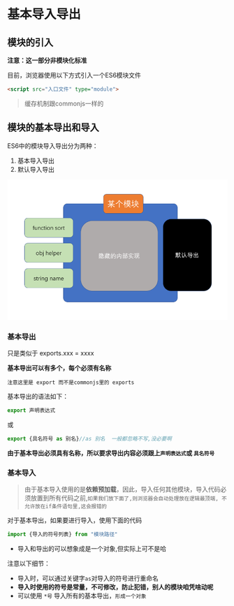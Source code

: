 # 基本导入导出

## 模块的引入

**注意：这一部分非模块化标准**

目前，浏览器使用以下方式引入一个ES6模块文件

```html
<script src="入口文件" type="module">
```

> 缓存机制跟commonjs一样的

## 模块的基本导出和导入

ES6中的模块导入导出分为两种：

1. 基本导入导出
2. 默认导入导出

![](assets/2019-12-03-17-00-44.png)

### 基本导出

只是类似于  exports.xxx = xxxx 

**基本导出可以有多个，每个必须有名称**

`注意这里是 export 而不是commonjs里的 exports `

基本导出的语法如下：

```js
export 声明表达式
```

或

```js
export {具名符号 as 别名}//as 别名  一般都忽略不写,没必要啊
```

**由于基本导出必须具有名称，所以要求导出内容必须跟上`声明表达式`或 `具名符号`**


### 基本导入

> 由于基本导入使用的是**依赖预加载**，因此，导入任何其他模块，导入代码必须放置到所有代码之前,`如果我们放下面了,则浏览器会自动处理放在逻辑最顶端, 不允许放在if条件语句里,这会报错的`

对于基本导出，如果要进行导入，使用下面的代码

```js
import {导入的符号列表} from "模块路径" 
```

- 导入和导出的可以想象成是一个对象,但实际上可不是哈

注意以下细节：

- 导入时，可以通过关键字```as```对导入的符号进行重命名
- **导入时使用的符号是常量，不可修改，防止犯错，别人的模块咱凭啥动呢**
- 可以使用 `*号` 导入所有的基本导出，`形成一个对象`